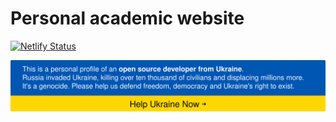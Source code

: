 # Personal academic website

[![Netlify Status](https://api.netlify.com/api/v1/badges/6d63b3bd-5c3e-4c4a-ae02-eb89a771de0c/deploy-status)](https://app.netlify.com/sites/kovsiannikov/deploys)

[![Stand With Ukraine](https://raw.githubusercontent.com/vshymanskyy/StandWithUkraine/main/banner-personal-page.svg)](https://stand-with-ukraine.pp.ua)
